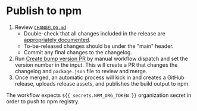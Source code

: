 # Publish to npm

1. Review [`CHANGELOG.md`](../CHANGELOG.md)
   - Double-check that all changes included in the release are [appropriately documented](../CONTRIBUTING.md#changelog-conventions).
   - To-be-released changes should be under the "main" header.
   - Commit any final changes to the changelog.
2. Run [Create bump version PR](https://github.com/maplibre/maplibre-gl-js/actions/workflows/create-bump-version-pr.yml) by manual workflow dispatch and set the version number in the input. This will create a PR that changes the changelog and `package.json` file to review and merge.
3. Once merged, an automatic process will kick in and creates a GitHub release, uploads release assets, and publishes the build output to npm.

The workflow expects `${{ secrets.NPM_ORG_TOKEN }}` organization secret in order to push to npm registry.
